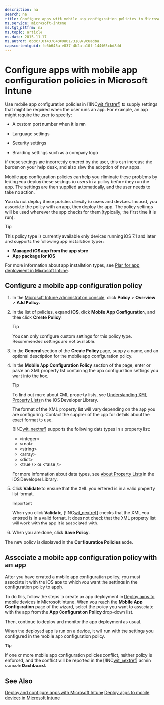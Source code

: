 ```yaml
---
description: na
search: na
title: Configure apps with mobile app configuration policies in Microsoft Intune
ms.service: microsoft-intune
ms.tgt_pltfrm: na
ms.topic: article
ms.date: 2015-11-17
ms.author: dbdc710f437843008017318979c6adba
capscontentguid: fc6b645a-e837-4b2a-a10f-144065cbd8dd
---
```

# Configure apps with mobile app configuration policies in Microsoft Intune
Use mobile app configuration policies in [!INC[wit_firstref](../Token/wit_firstref_md.md)] to supply settings that might be required when the user runs an app. For example, an app might require the user to specify:

- A custom port number when it is run

- Language settings

- Security settings

- Branding settings such as a company logo

If these settings are incorrectly entered by the user, this can increase the burden on your help desk, and also slow the adoption of new apps.

Mobile app configuration policies can help you eliminate these problems by letting you deploy these settings to users in a policy before they run the app. The settings are then supplied automatically, and the user needs to take no action.

You do not deploy these policies directly to users and devices. Instead, you associate the policy with an app, then deploy the app. The policy settings will be used whenever the app checks for them (typically, the first time it is run).

> [!TIP]
> This policy type is currently available only devices running iOS 7.1 and later and supports the following app installation types:
> 
> - **Managed iOS app from the app store**
> - **App package for iOS**
> 
> For more information about app installation types, see [Plan for app deployment in Microsoft Intune](../Topic/Plan_for_app_deployment_in_Microsoft_Intune.md).

## Configure a mobile app configuration policy

1. In the [Microsoft Intune administration console](https://manage.microsoft.com), click **Policy** &gt; **Overview** &gt; **Add Policy**.

2. In the list of policies, expand **iOS**, click **Mobile App Configuration**, and then click **Create Policy**.

   > [!TIP]
   > You can only configure custom settings for this policy type. Recommended settings are not available.

3. In the **General** section of the **Create Policy** page, supply a name, and an optional description for the mobile app configuration policy.

4. In the **Mobile App Configuration Policy** section of the page, enter or paste an  XML property list containing the app configuration settings you want into the box.

   > [!TIP]
   > To find out more about XML property lists, see [Understanding XML Property Lists](https://developer.apple.com/library/ios/documentation/Cocoa/Conceptual/PropertyLists/UnderstandXMLPlist/UnderstandXMLPlist.html)in the iOS Developer Library.
   > 
   > The format of the XML property list will vary depending on the app you are configuring. Contact the supplier of the app for details about the exact format to use.
   > 
   > [!INC[wit_nextref](../Token/wit_nextref_md.md)] supports the following data types in a property list:
   > 
   > - &lt;integer&gt;
   > - &lt;real&gt;
   > - &lt;string&gt;
   > - &lt;array&gt;
   > - &lt;dict&gt;
   > - &lt;true /&gt; or &lt;false /&gt;
   > 
   > For more information about data types, see [About Property Lists](https://developer.apple.com/library/ios/documentation/Cocoa/Conceptual/PropertyLists/AboutPropertyLists/AboutPropertyLists.html) in the iOS Developer Library.

5. Click **Validate** to ensure that the XML you entered is in a valid property list format.

   > [!IMPORTANT]
   > When you click **Validate**, [!INC[wit_nextref](../Token/wit_nextref_md.md)] checks that the XML you entered is in a valid format. It does not check that the XML property list will work with the app it is associated with.

6. When you are done, click **Save Policy**.

The new policy is displayed in the **Configuration Policies** node.

## Associate a mobile app configuration policy with an app
After you have created a mobile app configuration policy, you must associate it with the iOS app to which you want the settings in the configuration policy to apply.

To do this, follow the steps to create an app deployment in [Deploy apps to mobile devices in Microsoft Intune](../Topic/Deploy_apps_to_mobile_devices_in_Microsoft_Intune.md). When you reach the **Mobile App Configuration** page of the wizard, select the policy you want to associate with the app from the **App Configuration Policy** drop-down list.

Then, continue to deploy and monitor the app deployment as usual.

When the deployed app is run on a device, it will run with the settings you configured in the mobile app configuration policy.

> [!TIP]
> If one or more mobile app configuration policies conflict, neither policy is enforced, and the conflict will be reported in the [!INC[wit_nextref](../Token/wit_nextref_md.md)] admin console **Dashboard**.

## See Also
[Deploy and configure apps with Microsoft Intune](../Topic/Deploy_and_configure_apps_with_Microsoft_Intune.md)
[Deploy apps to mobile devices in Microsoft Intune](../Topic/Deploy_apps_to_mobile_devices_in_Microsoft_Intune.md)

